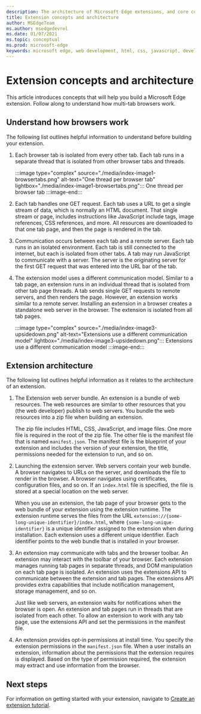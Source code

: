 ```yaml
---
description: The architecture of Microsoft Edge extensions, and core concepts to build extensions.
title: Extension concepts and architecture
author: MSEdgeTeam
ms.author: msedgedevrel
ms.date: 01/07/2021
ms.topic: conceptual
ms.prod: microsoft-edge
keywords: microsoft edge, web development, html, css, javascript, developer, extensions
---
```

# Extension concepts and architecture

This article introduces concepts that will help you build a Microsoft Edge extension.  Follow along to understand how multi-tab browsers work.


<!-- ====================================================================== -->
## Understand how browsers work

The following list outlines helpful information to understand before building your extension.

1.  Each browser tab is isolated from every other tab.  Each tab runs in a separate thread that is isolated from other browser tabs and threads.

    :::image type="complex" source="./media/index-image1-browsertabs.png" alt-text="One thread per browser tab" lightbox="./media/index-image1-browsertabs.png":::
       One thread per browser tab
    :::image-end:::

1.  Each tab handles one GET request.  Each tab uses a URL to get a single stream of data, which is normally an HTML document.  That single stream or page, includes instructions like JavaScript include tags, image references, CSS references, and more.  All resources are downloaded to that one tab page, and then the page is rendered in the tab.

1.  Communication occurs between each tab and a remote server.  Each tab runs in an isolated environment.  Each tab is still connected to the internet, but each is isolated from other tabs.  A tab may run JavaScript to communicate with a server.  The server is the originating server for the first GET request that was entered into the URL bar of the tab.

1.  The extension model uses a different communication model.  Similar to a tab page, an extension runs in an individual thread that is isolated from other tab page threads.  A tab sends single GET requests to remote servers, and then renders the page.  However, an extension works similar to a remote server.  Installing an extension in a browser creates a standalone web server in the browser.  The extension is isolated from all tab pages.

    :::image type="complex" source="./media/index-image3-upsidedown.png" alt-text="Extensions use a different communication model" lightbox="./media/index-image3-upsidedown.png":::
       Extensions use a different communication model
    :::image-end:::


<!-- ====================================================================== -->
## Extension architecture

The following list outlines helpful information as it relates to the architecture of an extension.

1.  The Extension web server bundle.  An extension is a bundle of web resources.  The web resources are similar to other resources that you (the web developer) publish to web servers.  You bundle the web resources into a zip file when building an extension.

    The zip file includes HTML, CSS, JavaScript, and image files.  One more file is required in the root of the zip file.  The other file is the manifest file that is named `manifest.json`.  The manifest file is the blueprint of your extension and includes the version of your extension, the title, permissions needed for the extension to run, and so on.

1.  Launching the extension server.  Web servers contain your web bundle.  A browser navigates to URLs on the server, and downloads the file to render in the browser.  A browser navigates using certificates, configuration files, and so on.  If an `index.html` file is specified, the file is stored at a special location on the web server.

    When you use an extension, the tab page of your browser gets to the web bundle of your extension using the extension runtime.  The extension runtime serves the files from the URL `extension://{some-long-unique-identifier}/index.html`, where `{some-long-unique-identifier}` is a unique identifier assigned to the extension when during installation.  Each extension uses a different unique identifier.  Each identifier points to the web bundle that is installed in your browser.

1.  An extension may communicate with tabs and the browser toolbar.  An extension may interact with the toolbar of your browser.  Each extension manages running tab pages in separate threads, and DOM manipulation on each tab page is isolated.  An extension uses the extensions API to communicate between the extension and tab pages.  The extensions API provides extra capabilities that include notification management, storage management, and so on.

    Just like web servers, an extension waits for notifications when the browser is open.  An extension and tab pages run in threads that are isolated from each other.  To allow an extension to work with any tab page, use the extensions API and set the permissions in the manifest file.

1.  An extension provides opt-in permissions at install time.  You specify the extension permissions in the `manifest.json` file.  When a user installs an extension, information about the permissions that the extension requires is displayed.  Based on the type of permission required, the extension may extract and use information from the browser.


<!-- ====================================================================== -->
## Next steps

For information on getting started with your extension, navigate to [Create an extension tutorial](./part1-simple-extension.md).
